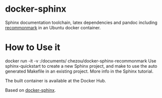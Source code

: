 # docker-sphinx
Sphinx documentation toolchain, latex dependencies and pandoc including [recommonmark](https://github.com/rtfd/recommonmark) in an Ubuntu docker container.

# How to Use it
docker run -it -v <your directory>:/documents/ chezou/docker-sphinx-recommonmark
Use sphinx-quickstart to create a new Sphinx project, and make to use the auto generated Makefile in an existing project. More info in the Sphinx tutorial.

The built container is available at the Docker Hub.

Based on [docker-sphinx](https://hub.docker.com/r/plaindocs/docker-sphinx/).
